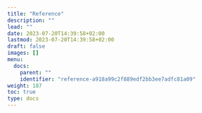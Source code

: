 ```yaml
---
title: "Reference"
description: ""
lead: ""
date: 2023-07-20T14:39:58+02:00
lastmod: 2023-07-20T14:39:58+02:00
draft: false
images: []
menu:
  docs:
    parent: ""
    identifier: "reference-a918a99c2f889edf2bb3ee7adfc81a09"
weight: 187
toc: true
type: docs
---
```


